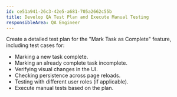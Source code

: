 ```yaml
---
id: ce51a941-26c3-42e5-a681-705a2662c55b
title: Develop QA Test Plan and Execute Manual Testing
responsibleArea: QA Engineer
---
```

Create a detailed test plan for the "Mark Task as Complete" feature, including test cases for:
*   Marking a new task complete.
*   Marking an already complete task incomplete.
*   Verifying visual changes in the UI.
*   Checking persistence across page reloads.
*   Testing with different user roles (if applicable).
*   Execute manual tests based on the plan.